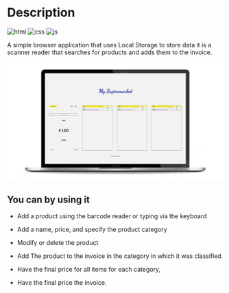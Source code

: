 # Description

![html](https://img.shields.io/badge/html5-%23E34F26.svg?style=for-the-badge&logo=html5&logoColor=white)
![css](https://img.shields.io/badge/css3-%231572B6.svg?style=for-the-badge&logo=css3&logoColor=white)
![js](https://img.shields.io/badge/javascript-%23323330.svg?style=for-the-badge&logo=javascript&logoColor=%23F7DF1E)

A simple browser application that uses Local Storage to store data
it is a scanner reader that searches for products and adds them to the invoice.

![view](./images/mini-POS-view.jpg)

## You can by using it

- Add a product using the barcode reader or typing via the keyboard

- Add a name, price, and specify the product category

- Modify or delete the product

- Add The product to the invoice in the category in which it was classified

- Have the final price for all items for each category,

- Have the final price the invoice.
